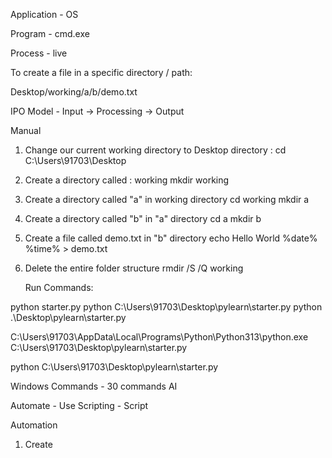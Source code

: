 Application  - OS

Program - cmd.exe

Process - live 

To create a file in a specific directory / path:

Desktop/working/a/b/demo.txt

IPO Model - Input -> Processing -> Output


Manual 
1. Change our current working directory to Desktop directory :
   cd C:\Users\91703\Desktop
2. Create a directory called : working
   mkdir working
3. Create a directory called "a" in working directory 
   cd working
   mkdir a
4. Create a directory called "b" in "a" directory 
   cd a
   mkdir b
5. Create a file called demo.txt in "b" directory 
   echo Hello World %date% %time% > demo.txt
6. Delete the entire folder structure 
   rmdir /S /Q working


   Run Commands:

python starter.py
python C:\Users\91703\Desktop\pylearn\starter.py
python .\Desktop\pylearn\starter.py 

C:\Users\91703\AppData\Local\Programs\Python\Python313\python.exe C:\Users\91703\Desktop\pylearn\starter.py

python C:\Users\91703\Desktop\pylearn\starter.py


Windows Commands - 30 commands
AI

Automate - Use Scripting - Script
























   
   

Automation 
1. Create

   

